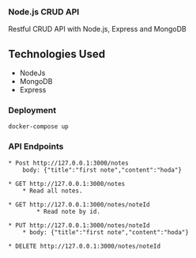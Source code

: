 ### Node.js CRUD API
Restful CRUD API with Node.js, Express and MongoDB

## Technologies Used

 - NodeJs
 - MongoDB
 - Express 
 

  
### Deployment
    docker-compose up
    
### API Endpoints

    * Post http://127.0.0.1:3000/notes
        body: {"title":"first note","content":"hoda"}
        
    * GET http://127.0.0.1:3000/notes
        * Read all notes.
        
    * GET http://127.0.0.1:3000/notes/noteId
            * Read note by id.
        
    * PUT http://127.0.0.1:3000/notes/noteId
        * body: {"title":"first note","content":"hoda"}
                        
    * DELETE http://127.0.0.1:3000/notes/noteId
        
   
            
